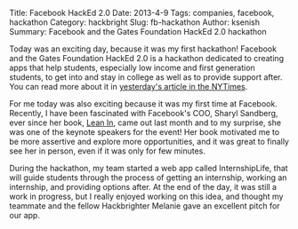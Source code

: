 Title: Facebook HackEd 2.0
Date: 2013-4-9
Tags: companies, facebook, hackathon
Category: hackbright
Slug: fb-hackathon
Author: ksenish
Summary: Facebook and the Gates Foundation HackEd 2.0 hackathon

Today was an exciting day, because it was my first hackathon! Facebook and the Gates Foundation HackEd 2.0 is a hackathon dedicated to creating apps that help students, especially low income and first generation students, to get into and stay in college as well as to provide support after. You can read more about it in <a href="http://www.nytimes.com/2013/04/08/us/hackathons-to-create-education-apps.html?smid=tw-share&_r=0">yesterday's article in the NYTimes</a>.

For me today was also exciting because it was my first time at Facebook. Recently, I have been fascinated with Facebook's COO, Sharyl Sandberg, ever since her book, <a href="http://www.amazon.com/Lean-In-Women-Work-Will/dp/0385349947/">Lean In</a>, came out last month and to my surprise, she was one of the keynote speakers for the event! Her book motivated me to be more assertive and explore more opportunities, and it was great to finally see her in person, even if it was only for few minutes. 

During the hackathon, my team started a web app called InternshipLife, that will guide students through the process of getting an internship, working an internship, and providing options after. At the end of the day, it was still a work in progress, but I really enjoyed working on this idea, and thought my teammate and the fellow Hackbrighter Melanie gave an excellent pitch for our app. 
